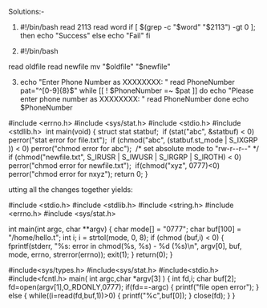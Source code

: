 
Solutions:-

1.	#!/bin/bash read 2113 read word
if [ $(grep -c "$word" "$2113") -gt 0 ]; then
echo "Success" else
echo "Fail"
fi


2.	#!/bin/bash

read oldfile read newfile
mv "$oldfile" "$newfile"

3.	echo "Enter Phone Number as XXXXXXXX: " read PhoneNumber
pat="^[0-9]{8}$"
while [[ ! $PhoneNumber =~ $pat ]] do
echo "Please enter phone number as XXXXXXXX: " read PhoneNumber
done
echo $PhoneNumber



#include <errno.h>
#include <sys/stat.h>
#include <stdio.h>
#include <stdlib.h>
​
int main(void)
{
struct stat statbuf;
​
if (stat("abc", &statbuf) < 0)
perror("stat error for file.txt");
​
if (chmod("abc", (statbuf.st_mode | S_IXGRP )) < 0)
perror("chmod error for abc");
​
/* set absolute mode to "rw-r--r--" */
if (chmod("newfile.txt", S_IRUSR | S_IWUSR | S_IRGRP | S_IROTH) < 0)
perror("chmod error for newfile.txt");
​
if(chmod("xyz", 0777)<0)
perror("chmod error for nxyz");
return 0;
}




utting all the changes together yields:

#include <stdio.h>
#include <stdlib.h>
#include <string.h>
#include <errno.h>
#include <sys/stat.h>

int main(int argc, char **argv)
{
    char mode[] = "0777";
    char buf[100] = "/home/hello.t";
    int i;
    i = strtol(mode, 0, 8);
    if (chmod (buf,i) < 0)
    {
        fprintf(stderr, "%s: error in chmod(%s, %s) - %d (%s)\n",
                argv[0], buf, mode, errno, strerror(errno));
        exit(1);
    }
    return(0);
}





#include<sys/types.h>
#include<sys/stat.h>
#include<stdio.h>
#include<fcntl.h>
main( int argc,char *argv[3] )
{
int fd,i;
char buf[2];
fd=open(argv[1],O_RDONLY,0777);
if(fd==-argc)
{
printf("file open error");
}
else
{
while((i=read(fd,buf,1))>0)
{
printf("%c",buf[0]);
}
close(fd);
}
}




